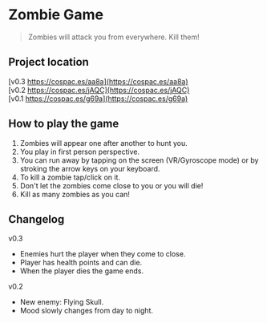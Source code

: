 # Zombie Game

> Zombies will attack you from everywhere. Kill them!

## Project location

[v0.3 https://cospac.es/aa8a](https://cospac.es/aa8a)  
[v0.2 https://cospac.es/jAQC](https://cospac.es/jAQC)  
[v0.1 https://cospac.es/g69a](https://cospac.es/g69a)  

## How to play the game

1. Zombies will appear one after another to hunt you.
2. You play in first person perspective.
3. You can run away by tapping on the screen (VR/Gyroscope mode) or by stroking the arrow keys on your keyboard.
4. To kill a zombie tap/click on it.
5. Don't let the zombies come close to you or you will die!
6. Kill as many zombies as you can!

## Changelog

v0.3
- Enemies hurt the player when they come to close.
- Player has health points and can die.
- When the player dies the game ends.

v0.2
- New enemy: Flying Skull.
- Mood slowly changes from day to night.
